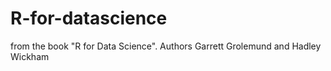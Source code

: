 # R-for-datascience
from the book "R for Data Science". Authors Garrett Grolemund and Hadley Wickham
